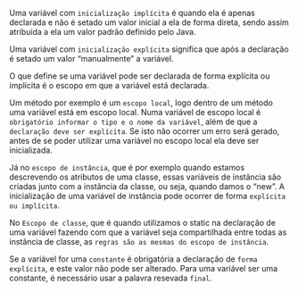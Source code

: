 Uma variável com `inicialização implícita` é quando ela é apenas declarada e não é setado um valor inicial a ela de forma direta, sendo assim atribuída a ela um valor padrão definido pelo Java.

Uma variável com `inicialização explícita` significa que após a declaração é setado um valor “manualmente” a variável.

O que define se uma variável pode ser declarada de forma explícita ou implícita é o escopo em que a variável está declarada.

Um método por exemplo é um `escopo local`, logo dentro de um método uma variável está em escopo local. Numa variável de escopo local é `obrigatório informar o tipo e o nome da variável`, além de que a `declaração deve ser explícita`.  Se isto não ocorrer um erro será gerado, antes de se poder utilizar uma variável no escopo local ela deve ser inicializada.

Já no `escopo de instância`, que é por exemplo quando estamos descrevendo os atributos de uma classe, essas variáveis de instância são criadas junto com a instância da classe, ou seja, quando damos o “new”. A inicialização de uma variável de instância pode ocorrer de forma `explícita ou implícita`.

No `Escopo de classe`, que é quando utilizamos o static na declaração de uma variável fazendo com que a variável seja compartilhada entre todas as instância de classe, as `regras são as mesmas do escopo de instância`.

Se a variável for uma `constante` é obrigatória a declaração de `forma explícita`, e este valor não pode ser alterado. Para uma variável ser uma constante, é necessário usar a palavra resevada `final`.  



